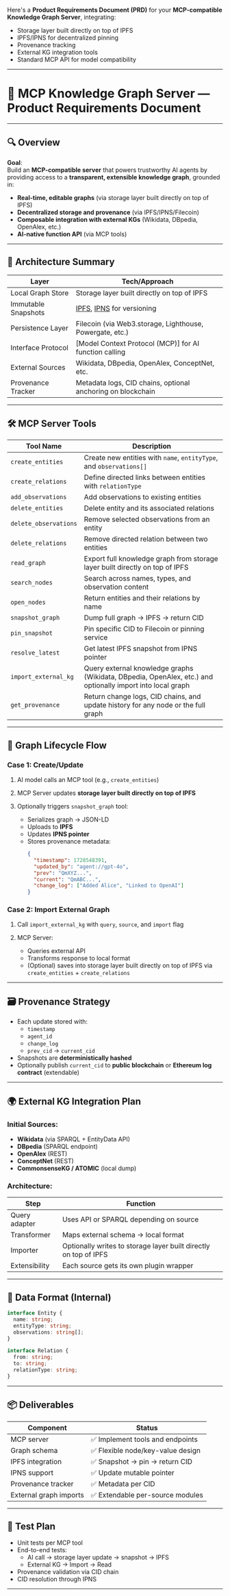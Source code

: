Here's a **Product Requirements Document (PRD)** for your **MCP-compatible Knowledge Graph Server**, integrating:

- Storage layer built directly on top of IPFS
- IPFS/IPNS for decentralized pinning
- Provenance tracking
- External KG integration tools
- Standard MCP API for model compatibility

---

# 🧠 MCP Knowledge Graph Server — Product Requirements Document

---

## 🔍 Overview

**Goal**:  
Build an **MCP-compatible server** that powers trustworthy AI agents by providing access to a **transparent, extensible knowledge graph**, grounded in:

- **Real-time, editable graphs** (via storage layer built directly on top of IPFS)
- **Decentralized storage and provenance** (via IPFS/IPNS/Filecoin)
- **Composable integration with external KGs** (Wikidata, DBpedia, OpenAlex, etc.)
- **AI-native function API** (via MCP tools)

---

## 🧱 Architecture Summary

| Layer               | Tech/Approach                                                                            |
| ------------------- | ---------------------------------------------------------------------------------------- |
| Local Graph Store   | Storage layer built directly on top of IPFS                                              |
| Immutable Snapshots | [IPFS](https://ipfs.tech/), [IPNS](https://docs.ipfs.tech/concepts/ipns/) for versioning |
| Persistence Layer   | Filecoin (via Web3.storage, Lighthouse, Powergate, etc.)                                 |
| Interface Protocol  | [Model Context Protocol (MCP)] for AI function calling                                   |
| External Sources    | Wikidata, DBpedia, OpenAlex, ConceptNet, etc.                                            |
| Provenance Tracker  | Metadata logs, CID chains, optional anchoring on blockchain                              |

---

## 🛠 MCP Server Tools

| Tool Name             | Description                                                                                                |
| --------------------- | ---------------------------------------------------------------------------------------------------------- |
| `create_entities`     | Create new entities with `name`, `entityType`, and `observations[]`                                        |
| `create_relations`    | Define directed links between entities with `relationType`                                                 |
| `add_observations`    | Add observations to existing entities                                                                      |
| `delete_entities`     | Delete entity and its associated relations                                                                 |
| `delete_observations` | Remove selected observations from an entity                                                                |
| `delete_relations`    | Remove directed relation between two entities                                                              |
| `read_graph`          | Export full knowledge graph from storage layer built directly on top of IPFS                              |
| `search_nodes`        | Search across names, types, and observation content                                                        |
| `open_nodes`          | Return entities and their relations by name                                                                |
| `snapshot_graph`      | Dump full graph → IPFS → return CID                                                                        |
| `pin_snapshot`        | Pin specific CID to Filecoin or pinning service                                                            |
| `resolve_latest`      | Get latest IPFS snapshot from IPNS pointer                                                                 |
| `import_external_kg`  | Query external knowledge graphs (Wikidata, DBpedia, OpenAlex, etc.) and optionally import into local graph |
| `get_provenance`      | Return change logs, CID chains, and update history for any node or the full graph                          |

---

## 🔁 Graph Lifecycle Flow

### Case 1: Create/Update

1. AI model calls an MCP tool (e.g., `create_entities`)
2. MCP Server updates **storage layer built directly on top of IPFS**
3. Optionally triggers `snapshot_graph` tool:

   - Serializes graph → JSON-LD
   - Uploads to **IPFS**
   - Updates **IPNS pointer**
   - Stores provenance metadata:
     ```json
     {
       "timestamp": 1728548391,
       "updated_by": "agent://gpt-4o",
       "prev": "QmXYZ...",
       "current": "QmABC...",
       "change_log": ["Added Alice", "Linked to OpenAI"]
     }
     ```

### Case 2: Import External Graph

1. Call `import_external_kg` with `query`, `source`, and `import` flag
2. MCP Server:

   - Queries external API
   - Transforms response to local format
   - (Optional) saves into storage layer built directly on top of IPFS via `create_entities` + `create_relations`

---

## 🗃 Provenance Strategy

- Each update stored with:
  - `timestamp`
  - `agent_id`
  - `change_log`
  - `prev_cid` → `current_cid`
- Snapshots are **deterministically hashed**
- Optionally publish `current_cid` to **public blockchain** or **Ethereum log contract** (extendable)

---

## 🌍 External KG Integration Plan

### Initial Sources:

- **Wikidata** (via SPARQL + EntityData API)
- **DBpedia** (SPARQL endpoint)
- **OpenAlex** (REST)
- **ConceptNet** (REST)
- **CommonsenseKG / ATOMIC** (local dump)

### Architecture:

| Step          | Function                                |
| ------------- | --------------------------------------- |
| Query adapter | Uses API or SPARQL depending on source  |
| Transformer   | Maps external schema → local format     |
| Importer      | Optionally writes to storage layer built directly on top of IPFS |
| Extensibility | Each source gets its own plugin wrapper |

---

## 📁 Data Format (Internal)

```ts
interface Entity {
  name: string;
  entityType: string;
  observations: string[];
}

interface Relation {
  from: string;
  to: string;
  relationType: string;
}
```

---

## 📦 Deliverables

| Component              | Status                            |
| ---------------------- | --------------------------------- |
| MCP server             | ✅ Implement tools and endpoints  |
| Graph schema           | ✅ Flexible node/key-value design |
| IPFS integration       | ✅ Snapshot → pin → return CID    |
| IPNS support           | ✅ Update mutable pointer         |
| Provenance tracker     | ✅ Metadata per CID               |
| External graph imports | ✅ Extendable per-source modules  |

---

## 🧪 Test Plan

- Unit tests per MCP tool
- End-to-end tests:
  - AI call → storage layer update → snapshot → IPFS
  - External KG → Import → Read
- Provenance validation via CID chain
- CID resolution through IPNS

---

